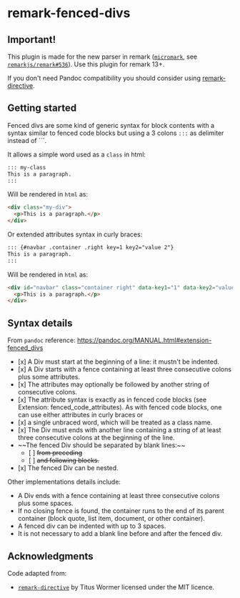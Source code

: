 # remark-fenced-divs

## Important!

This plugin is made for the new parser in remark
([`micromark`](https://github.com/micromark/micromark),
see [`remarkjs/remark#536`](https://github.com/remarkjs/remark/pull/536)).
Use this plugin for remark 13+.

If you don't need Pandoc compatibility you should consider using
[remark-directive](https://github.com/remarkjs/remark-directive).

## Getting started

Fenced divs are some kind of generic syntax for block contents with a syntax
similar to fenced code blocks but using a 3 colons `:::` as delimiter instead of
\`\`\`.

It allows a simple word used as a `class` in html:

```md
::: my-class
This is a paragraph.
:::
```

Will be rendered in `html` as:

```html
<div class="my-div">
  <p>This is a paragraph.</p>
</div>
```

Or extended attributes syntax in curly braces:

```md
::: {#navbar .container .right key=1 key2="value 2"}
This is a paragraph.
:::
```

Will be rendered in `html` as:

```html
<div id="navbar" class="container right" data-key1="1" data-key2="value 2">
  <p>This is a paragraph.</p>
</div>
```

## Syntax details

From `pandoc` reference: <https://pandoc.org/MANUAL.html#extension-fenced_divs>

- \[x] A Div must start at the beginning of a line: it mustn't be indented.
- \[x] A Div starts with a fence containing at least three consecutive colons
  plus some attributes.
- \[x] The attributes may optionally be followed by another string of
  consecutive colons.
- \[x] The attribute syntax is exactly as in fenced code blocks (see Extension:
  fenced_code_attributes). As with fenced code blocks, one can use either
  attributes in curly braces or
- \[x] a single unbraced word, which will be treated as a class name.
- \[x] The Div must ends with another line containing a string of at least
  three consecutive colons at the beginning of the line.
- \~~The fenced Div should be separated by blank lines:~~
  - \[ ] ~~from preceding~~
  - \[ ] ~~and following blocks.~~
- \[x] The fenced Div can be nested.

Other implementations details include:

- A Div ends with a fence containing at least three consecutive colons plus some spaces.
- If no closing fence is found, the container runs to the end of its parent
  container (block quote, list item, document, or other container).
- A fenced div can be indented with up to 3 spaces.
- It is not necessary to add a blank line before and after the fenced div.

## Acknowledgments

Code adapted from:

- [`remark-directive`](https://github.com/remarkjs/remark-directive) by Titus
  Wormer licensed under the MIT licence.

